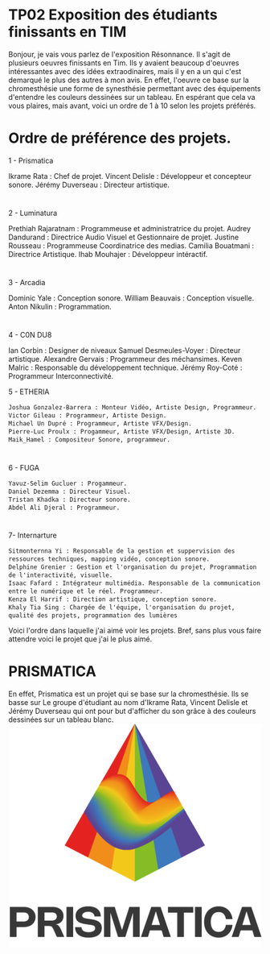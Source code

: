 # TP02 Exposition des étudiants finissants en TIM
Bonjour, je vais vous parlez de l'exposition Résonnance. Il s'agit de plusieurs oeuvres finissants en Tim. Ils y avaient beaucoup d'oeuvres intéressantes avec des idées extraodinaires, mais il y en a un qui c'est demarqué le plus des autres à mon avis.
En effet, l'oeuvre ce base sur la chromesthésie une forme de synesthésie permettant avec des équipements d'entendre les couleurs dessinées sur un tableau. En espérant que cela va vous plaires, mais avant, voici un 
ordre de 1 à 10 selon les projets préférés.

# Ordre de préférence des projets.

1 - Prismatica

   Ikrame Rata : Chef de projet.
   Vincent Delisle : Développeur et concepteur sonore. 
   Jérémy Duverseau : Directeur artistique.
#
2 - Luminatura

   Prethiah Rajaratnam : Programmeuse et administratrice du projet.
   Audrey Dandurand : Directrice Audio Visuel et Gestionnaire de projet.
   Justine Rousseau : Programmeuse Coordinatrice des medias.
   Camilia Bouatmani : Directrice Artistique. 
   Ihab Mouhajer : Développeur intéractif.
#
3 - Arcadia

   Dominic Yale : Conception sonore.
   William Beauvais : Conception visuelle.
   Anton Nikulin : Programmation.
#
4 - C0N DU8

   Ian Corbin : Designer de niveaux
   Samuel Desmeules-Voyer : Directeur artistique.
   Alexandre Gervais : Programmeur des méchansimes.
   Keven Malric : Responsable du développement technique.
   Jérémy Roy-Coté : Programmeur Interconnectivité.
     
5 - ETHERIA

    Joshua Gonzalez-Barrera : Monteur Vidéo, Artiste Design, Programmeur.
    Victor Gileau : Programmeur, Artiste Design.
    Michael Un Dupré : Programmeur, Artiste VFX/Design.
    Pierre-Luc Proulx : Progammeur, Artiste VFX/Design, Artiste 3D.
    Maik_Hamel : Compositeur Sonore, programmeur.

#
6 - FUGA

    Yavuz-Selim Gucluer : Progammeur.
    Daniel Dezemma : Directeur Visuel.
    Tristan Khadka : Directeur sonore.
    Abdel Ali Djeral : Programmeur.
#
7- Internarture 

    Sitmonternna Yi : Responsable de la gestion et suppervision des ressources techniques, mapping vidéo, conception sonore.
    Delphine Grenier : Gestion et l'organisation du projet, Programmation de l'interactivité, visuelle.
    Isaac Fafard : Intégrateur multimédia. Responsable de la communication entre le numérique et le réel. Programmeur.
    Kenza El Harrif : Direction artistique, conception sonore.
    Khaly Tia Sing : Chargée de l'équipe, l'organisation du projet, qualité des projets, programmation des lumières

Voici l'ordre dans laquelle j'ai aimé voir les projets. Bref, sans plus vous faire attendre voici le projet que j'ai le plus aimé.
# PRISMATICA
 En  effet, Prismatica est un projet qui se base sur la chromesthésie. Ils se basse sur  Le groupe d'étudiant au nom d'Ikrame Rata, Vincent Delisle et Jérémy Duverseau qui ont pour but d'afficher du son
 grâce à des couleurs dessinées sur un tableau blanc. ![photo](media/Prismatica.png)


 

 #

